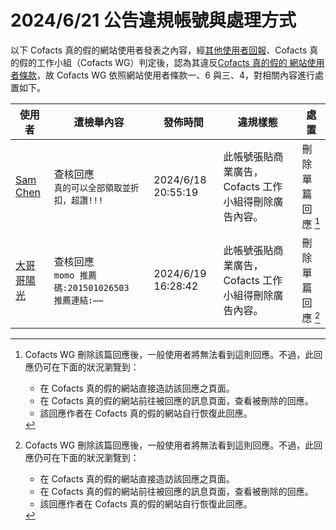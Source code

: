 2024/6/21 公告違規帳號與處理方式
=========

以下 Cofacts 真的假的網站使用者發表之內容，經[其他使用者回報](https://docs.google.com/spreadsheets/d/e/2PACX-1vRdcwXdC36xfgXfSMSk527Zbel9A-__vwRXkQ0NjkzSXoSPETCFc7sI7SoaAFdPCfskugtQL-Md8JgH/pubhtml?gid=438362561&single=true)、Cofacts 真的假的工作小組（Cofacts WG）判定後，認為其違反[Cofacts 真的假的 網站使用者條款](https://github.com/cofacts/rumors-site/blob/master/LEGAL.md)，故 Cofacts WG 依照網站使用者條款一、6 與三、4，對相關內容進行處置如下。

| 使用者 | 遭檢舉內容 | 發佈時間 | 違規樣態 | 處置 |
| ----- | -------- | ------- | ------- | --- |
| [Sam Chen](https://cofacts.github.io/community-builder/#/editorworks?showAll=1&day=365&userId=3nFiK5ABd3gcY0Lp0FsZ) | 查核回應<br>`真的可以全部領取並折扣，超讚!!!` | 2024/6/18 20:55:19 | 此帳號張貼商業廣告，Cofacts 工作小組得刪除廣告內容。 | 刪除單篇回應 [^deleteReply] |
| [大哥哥陽光](https://cofacts.github.io/community-builder/#/editorworks?showAll=1&day=365&userId=qXGaL5ABd3gcY0Lp1mLD) | 查核回應<br>`momo 推薦碼:201501026503  推薦連結:⋯⋯` | 2024/6/19 16:28:42 | 此帳號張貼商業廣告，Cofacts 工作小組得刪除廣告內容。 | 刪除單篇回應 [^deleteReply] |

[^deleteReply]:
    Cofacts WG 刪除該篇回應後，一般使用者將無法看到這則回應。不過，此回應仍可在下面的狀況瀏覽到：
    - 在 Cofacts 真的假的網站直接造訪該回應之頁面。
    - 在 Cofacts 真的假的網站前往被回應的訊息頁面，查看被刪除的回應。
    - 該回應作者在 Cofacts 真的假的網站自行恢復此回應。
